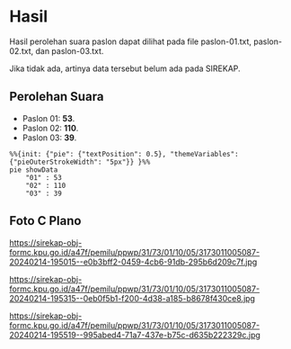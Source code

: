 # Hasil

Hasil perolehan suara paslon dapat dilihat pada file paslon-01.txt, paslon-02.txt, dan paslon-03.txt.

Jika tidak ada, artinya data tersebut belum ada pada SIREKAP.

## Perolehan Suara

 * Paslon 01: **53**.
 * Paslon 02: **110**.
 * Paslon 03: **39**.

```mermaid
%%{init: {"pie": {"textPosition": 0.5}, "themeVariables": {"pieOuterStrokeWidth": "5px"}} }%%
pie showData
    "01" : 53
    "02" : 110
    "03" : 39
```
## Foto C Plano

https://sirekap-obj-formc.kpu.go.id/a47f/pemilu/ppwp/31/73/01/10/05/3173011005087-20240214-195015--e0b3bff2-0459-4cb6-91db-295b6d209c7f.jpg

https://sirekap-obj-formc.kpu.go.id/a47f/pemilu/ppwp/31/73/01/10/05/3173011005087-20240214-195315--0eb0f5b1-f200-4d38-a185-b8678f430ce8.jpg

https://sirekap-obj-formc.kpu.go.id/a47f/pemilu/ppwp/31/73/01/10/05/3173011005087-20240214-195519--995abed4-71a7-437e-b75c-d635b222329c.jpg
